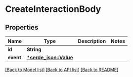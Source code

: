 # CreateInteractionBody

## Properties

Name | Type | Description | Notes
------------ | ------------- | ------------- | -------------
**id** | **String** |  | 
**event** | [***serde_json::Value**](serde_json::Value.md) |  | 

[[Back to Model list]](../README.md#documentation-for-models) [[Back to API list]](../README.md#documentation-for-api-endpoints) [[Back to README]](../README.md)


